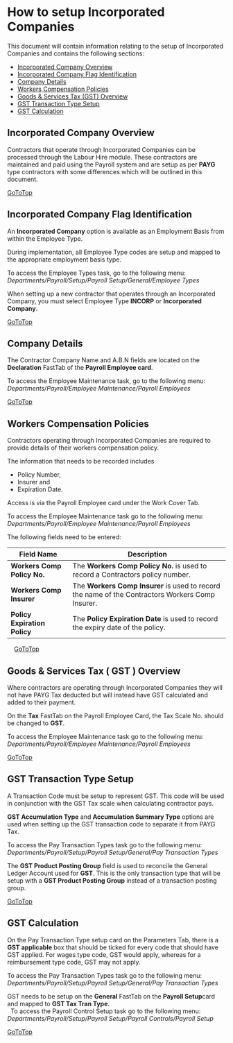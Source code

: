 # How to setup Incorporated Companies

This document will contain information relating to the setup of Incorporated Companies and contains the
following sections:

- [Incorporated Company Overview](#incorporated-company-overview)
- [Incorporated Company Flag Identification](#incorporated-company-flag-identification)
- [Company Details](#company-details)
- [Workers Compensation Policies](#workers-compensation-policies)
- [Goods & Services Tax (GST) Overview](#goods-&-services-tax-(gst)-overview)
- [GST Transaction Type Setup](#gst-transaction-type-setup)
- [GST Calculation](#gst-calculation)

## Incorporated Company Overview

Contractors that operate through Incorporated Companies can be processed through the Labour Hire module. These contractors are
maintained and paid using the Payroll system and are setup as per **PAYG** type contractors with some differences which will be outlined in this document.

[GoToTop](#how-to-setup-incorporated-companies)

## Incorporated Company Flag Identification

An **Incorporated Company** option is available as an Employment Basis from within the Employee Type. 

During implementation, all Employee Type codes are setup and mapped to the appropriate employment basis type. 

To access the Employee Types task, go to the following menu: *Departments/Payroll/Setup/Payroll Setup/General/Employee Types*

When setting up a new contractor that operates through an Incorporated Company, you must select Employee Type **INCORP** or **Incorporated Company**.

[GoToTop](#how-to-setup-incorporated-companies)
     
## Company Details

The Contractor Company Name and A.B.N fields are located on the **Declaration** FastTab of the **Payroll Employee card**.

To access the Employee Maintenance task, go to the following menu: *Departments/Payroll/Employee Maintenance/Payroll Employees*

[GoToTop](#how-to-setup-incorporated-companies)

## Workers Compensation Policies

Contractors operating through Incorporated Companies are required to provide details of their workers compensation policy.

The information that needs to be recorded includes 
- Policy Number, 
- Insurer and
- Expiration Date.

Access is via the Payroll Employee card under the Work Cover Tab.

To access the Employee Maintenance task go to the following menu: *Departments/Payroll/Employee Maintenance/Payroll Employees*

The following fields need to be entered:

 |Field Name|Description|  
 |---------------------------------|---------------------------------------|  
 |**Workers Comp Policy No.** |The **Workers Comp Policy No.** is used to  record a Contractors policy number.|
 |**Workers Comp Insurer** | The **Workers Comp Insurer** is used to record the name of the Contractors Workers Comp Insurer.|
 |**Policy Expiration Policy**|The **Policy Expiration Date** is used to record the expiry date of the policy.|
   
[GoToTop](#how-to-setup-incorporated-companies)
    
## Goods & Services Tax ( GST ) Overview

Where contractors are operating through Incorporated Companies they will not have PAYG Tax deducted but will instead have GST calculated and added to their payment.

On the **Tax** FastTab on the Payroll Employee Card, the Tax Scale No. should be changed to **GST**.

To access the Employee Maintenance task go to the following menu: *Departments/Payroll/Employee Maintenance/Payroll Employees*

[GoToTop](#how-to-setup-incorporated-companies)

## GST Transaction Type Setup

A Transaction Code must be setup to represent GST. This code will be used in conjunction with the GST Tax scale when calculating contractor pays.

**GST Accumulation Type** and **Accumulation Summary Type** options are used when setting up the GST transaction code to separate it from PAYG Tax.

To access the Pay Transaction Types task go to the following menu: *Departments/Payroll/Setup/Payroll Setup/General/Pay Transaction Types*

The **GST Product Posting Group** field is used to reconcile the General Ledger Account used for **GST**. This is the only transaction type that will be setup with a **GST Product Posting Group** instead of a transaction posting group.

[GoToTop](#how-to-setup-incorporated-companies)

## GST Calculation

On the Pay Transaction Type setup card on the Parameters Tab, there is a **GST applicable** box that should be ticked for every code that should have GST applied. For wages type code, GST would apply, whereas for a reimbursement type code, GST may not apply.

To access the Pay Transaction Types task go to the following menu: *Departments/Payroll/Setup/Payroll Setup/General/Pay Transaction Types*

GST needs to be setup on the **General** FastTab on the **Payroll Setup**card and mapped to **GST Tax Tran Type**.  
 
To access the Payroll Control Setup task go to the following menu: *Departments/Payroll/Setup/Payroll Setup/Payroll Controls/Payroll Setup*

 [GoToTop](#how-to-setup-incorporated-companies)

